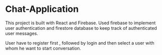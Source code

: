 # Chat-Application 

This project is built with React and  Firebase.
Used firebase to implement user authentication and firestore database to keep track of authenticated user messages.

User have to register first , followed by login and then select a user with whom he want to start conversation.


